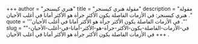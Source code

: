 +++
author = "هنري كيسنجر"
title = "مقولة هنري كيسنجر"
description = "مقولة هنري كيسنجر: في الأزمات الفاصلة يكون الأكثر جرأة هو الأكثر أمانا في أغلب الأحيان ."
quote = '''في الأزمات الفاصلة يكون الأكثر جرأة هو الأكثر أمانا في أغلب الأحيان .''' 
slug = "في-الأزمات-الفاصلة-يكون-الأكثر-جرأة-هو-الأكثر-أمانا-في-أغلب-الأحيان-"
+++
في الأزمات الفاصلة يكون الأكثر جرأة هو الأكثر أمانا في أغلب الأحيان .
